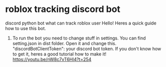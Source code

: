 # roblox tracking discord bot
discord python bot what can track roblox user
Hello! Heres a quick guide how to use this bot.
1. To run the bot you need to change stuff in settings. You can find setting.json in dist folder. Open it and change this.
	"discordBotClientToken": your discord bot token. If you don't know how to get it, heres a good tutorial how to make it! https://youtu.be/nW8c7vT6Hl4?t=254
